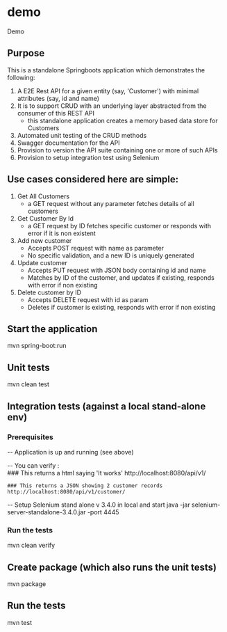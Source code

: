 # demo
Demo


## Purpose

This is a standalone Springboots application which demonstrates the following:

1. A E2E Rest API for a given entity (say, 'Customer') with minimal attributes (say, id and name) 
2. It is to support CRUD with an underlying layer abstracted from the consumer of this REST API
	- this standalone application creates a memory based data store for Customers 
3. Automated unit testing of the CRUD methods
4. Swagger documentation for the API
5. Provision to version the API suite containing one or more of such APIs	
6. Provision to setup integration test using Selenium


## Use cases considered here are simple:

1. Get All Customers
	- a GET request without any parameter fetches details of all customers
2. Get Customer By Id
	- a GET request by ID fetches specific customer or responds with error if it is non existent
3. Add new customer 
	- Accepts POST request with name as parameter
	- No specific validation, and a new ID is uniquely generated
4. Update customer 
	- Accepts PUT request with JSON body containing id and name
	- Matches by ID of the customer, and updates if existing, responds with error if non existing
5. Delete customer by ID
	- Accepts DELETE request with id as param
	- Deletes if customer is existing, responds with error if non existing


## Start the application
mvn spring-boot:run


## Unit tests
mvn clean test

## Integration tests (against a local stand-alone env)

### Prerequisites

-- Application is up and running (see above)

-- You can verify : 	
	### This returns a html saying 'It works'
	http://localhost:8080/api/v1/
	
	### This returns a JSON showing 2 customer records
	http://localhost:8080/api/v1/customer/

-- Setup Selenium stand alone v 3.4.0 in local and start
	java -jar selenium-server-standalone-3.4.0.jar -port 4445

### Run the tests
mvn clean verify

## Create package (which also runs the unit tests)
mvn package





## Run the tests
mvn test

